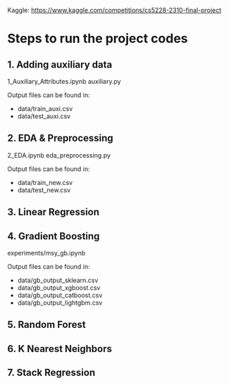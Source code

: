 Kaggle: https://www.kaggle.com/competitions/cs5228-2310-final-project

<!-- ABOUT THE PROJECT -->
# Steps to run the project codes

## 1. Adding auxiliary data
1_Auxiliary_Attributes.ipynb
auxiliary.py

Output files can be found in: 
* data/train_auxi.csv
* data/test_auxi.csv

## 2. EDA & Preprocessing
2_EDA.ipynb
eda_preprocessing.py

Output files can be found in: 
* data/train_new.csv
* data/test_new.csv

## 3. Linear Regression

## 4. Gradient Boosting
experiments/msy_gb.ipynb

Output files can be found in: 
* data/gb_output_sklearn.csv
* data/gb_output_xgboost.csv
* data/gb_output_catboost.csv
* data/gb_output_lightgbm.csv

## 5. Random Forest

## 6. K Nearest Neighbors

## 7. Stack Regression
